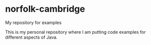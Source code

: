 # norfolk-cambridge
My repository for examples

This is my personal repository where I am putting code examples for different aspects of Java.
